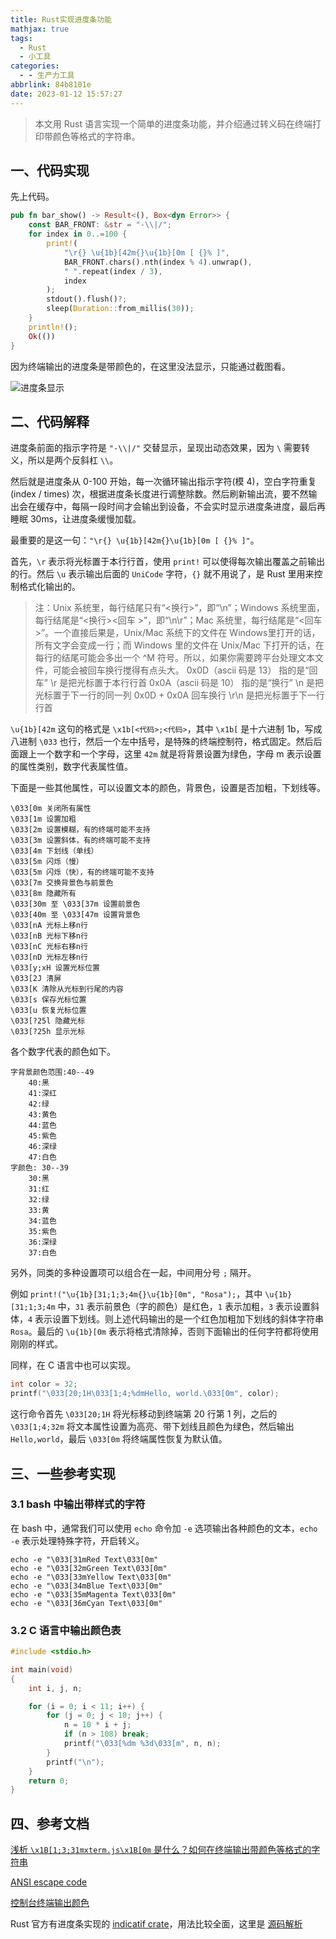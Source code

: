 ```yaml
---
title: Rust实现进度条功能
mathjax: true
tags:
  - Rust
  - 小工具
categories:
  - - 生产力工具
abbrlink: 84b8101e
date: 2023-01-12 15:57:27
---
```


>本文用 Rust 语言实现一个简单的进度条功能，并介绍通过转义码在终端打印带颜色等格式的字符串。

<!-- more -->

## 一、代码实现

先上代码。

```rust
pub fn bar_show() -> Result<(), Box<dyn Error>> {
    const BAR_FRONT: &str = "-\\|/";
    for index in 0..=100 {
        print!(
            "\r{} \u{1b}[42m{}\u{1b}[0m [ {}% ]",
            BAR_FRONT.chars().nth(index % 4).unwrap(),
            " ".repeat(index / 3),
            index
        );
        stdout().flush()?;
        sleep(Duration::from_millis(30));
    }
    println!();
    Ok(())
}
```

因为终端输出的进度条是带颜色的，在这里没法显示，只能通过截图看。

![进度条显示](https://raw.githubusercontent.com/CherryYang05/PicGo-image/master/images/20230112160436.png)

## 二、代码解释

进度条前面的指示字符是 `"-\\|/"` 交替显示，呈现出动态效果，因为 `\` 需要转义，所以是两个反斜杠 `\\`。

然后就是进度条从 0-100 开始，每一次循环输出指示字符(模 4)，空白字符重复 (index / times) 次，根据进度条长度进行调整除数。然后刷新输出流，要不然输出会在缓存中，每隔一段时间才会输出到设备，不会实时显示进度条进度，最后再睡眠 30ms，让进度条缓慢加载。

最重要的是这一句：`"\r{} \u{1b}[42m{}\u{1b}[0m [ {}% ]"`。

首先，`\r` 表示将光标置于本行行首，使用 `print!` 可以使得每次输出覆盖之前输出的行。然后 `\u` 表示输出后面的 `UniCode` 字符，`{}` 就不用说了，是 Rust 里用来控制格式化输出的。

>注：Unix 系统里，每行结尾只有“<换行>”，即“\n”；Windows 系统里面，每行结尾是“<换行><回车 >”，即“\n\r”；Mac 系统里，每行结尾是“<回车>”。一个直接后果是，Unix/Mac 系统下的文件在 Windows里打开的话，所有文字会变成一行；而 Windows 里的文件在 Unix/Mac 下打开的话，在每行的结尾可能会多出一个 ^M 符号。所以，如果你需要跨平台处理文本文件，可能会被回车换行搅得有点头大。
>0x0D（ascii 码是 13） 指的是“回车”   \r 是把光标置于本行行首
>0x0A（ascii 码是 10） 指的是“换行”   \n 是把光标置于下一行的同一列
>0x0D + 0x0A         回车换行       \r\n 是把光标置于下一行行首 

`\u{1b}[42m` 这句的格式是 `\x1b[<代码>;<代码>`，其中 `\x1b[` 是十六进制 1b，写成八进制 `\033` 也行，然后一个左中括号，是特殊的终端控制符，格式固定。然后后面跟上一个数字和一个字母，这里 `42m` 就是将背景设置为绿色，字母 m 表示设置的属性类别，数字代表属性值。

下面是一些其他属性，可以设置文本的颜色，背景色，设置是否加粗，下划线等。

```shell
\033[0m 关闭所有属性
\033[1m 设置加粗
\033[2m 设置模糊，有的终端可能不支持
\033[3m 设置斜体，有的终端可能不支持
\033[4m 下划线（单线）
\033[5m 闪烁（慢）
\033[5m 闪烁（快），有的终端可能不支持
\033[7m 交换背景色与前景色
\033[8m 隐藏所有
\033[30m 至 \033[37m 设置前景色
\033[40m 至 \033[47m 设置背景色
\033[nA 光标上移n行 
\033[nB 光标下移n行
\033[nC 光标右移n行
\033[nD 光标左移n行
\033[y;xH 设置光标位置
\033[2J 清屏
\033[K 清除从光标到行尾的内容
\033[s 保存光标位置 
\033[u 恢复光标位置
\033[?25l 隐藏光标
\033[?25h 显示光标
```

各个数字代表的颜色如下。

```shell
字背景颜色范围:40--49
    40:黑
    41:深红
    42:绿
    43:黄色
    44:蓝色
    45:紫色
    46:深绿
    47:白色
字颜色: 30--39
    30:黑
    31:红
    32:绿
    33:黄
    34:蓝色
    35:紫色
    36:深绿 
    37:白色
```

另外，同类的多种设置项可以组合在一起，中间用分号 `;` 隔开。

例如 `print!("\u{1b}[31;1;3;4m{}\u{1b}[0m", "Rosa");`，其中 `\u{1b}[31;1;3;4m` 中，`31` 表示前景色（字的颜色）是红色，`1` 表示加粗，`3` 表示设置斜体，`4` 表示设置下划线。则上述代码输出的是一个红色加粗加下划线的斜体字符串 `Rosa`。最后的 `\u{1b}[0m` 表示将格式清除掉，否则下面输出的任何字符都将使用刚刚的样式。

同样，在 C 语言中也可以实现。

```c
int color = 32;
printf("\033[20;1H\033[1;4;%dmHello, world.\033[0m", color);
```

这行命令首先 `\033[20;1H` 将光标移动到终端第 20 行第 1 列，之后的 `\033[1;4;32m` 将文本属性设置为高亮、带下划线且颜色为绿色，然后输出 `Hello,world`，最后 `\033[0m` 将终端属性恢复为默认值。

## 三、一些参考实现

### 3.1 bash 中输出带样式的字符

在 bash 中，通常我们可以使用 `echo` 命令加 `-e` 选项输出各种颜色的文本，`echo -e` 表示处理特殊字符，开启转义。

```shell
echo -e "\033[31mRed Text\033[0m"
echo -e "\033[32mGreen Text\033[0m"
echo -e "\033[33mYellow Text\033[0m"
echo -e "\033[34mBlue Text\033[0m"
echo -e "\033[35mMagenta Text\033[0m"
echo -e "\033[36mCyan Text\033[0m"
```

### 3.2 C 语言中输出颜色表

```c
#include <stdio.h>

int main(void)
{
    int i, j, n;

    for (i = 0; i < 11; i++) {
        for (j = 0; j < 10; j++) {
            n = 10 * i + j;
            if (n > 108) break;
            printf("\033[%dm %3d\033[m", n, n);
        }
        printf("\n");
    }
    return 0;
}
```

## 四、参考文档

[浅析 `\x1B[1;3;31mxterm.js\x1B[0m` 是什么？如何在终端输出带颜色等格式的字符串 
](https://www.cnblogs.com/goloving/p/15015053.html)

[ANSI escape code](https://en.wikipedia.org/wiki/ANSI_escape_code#Colors)

[控制台终端输出颜色](https://www.cnblogs.com/opangle/p/4082692.html)

Rust 官方有进度条实现的 [indicatif crate](https://crates.io/crates/indicatif)，用法比较全面，这里是 [源码解析](http://wilson-blog.cn/post/2021/02/20/rust.indicatif.html#indicatifmultiprogress)

